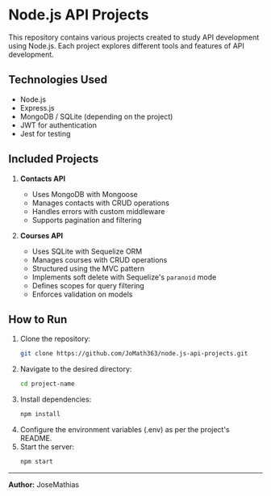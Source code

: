 # Node.js API Projects

This repository contains various projects created to study API development using Node.js. Each project explores different tools and features of API development.

## Technologies Used
- Node.js
- Express.js
- MongoDB / SQLite (depending on the project)
- JWT for authentication
- Jest for testing

## Included Projects
1. **Contacts API**  
   - Uses MongoDB with Mongoose  
   - Manages contacts with CRUD operations
   - Handles errors with custom middleware  
   - Supports pagination and filtering 

2. **Courses API**
   - Uses SQLite with Sequelize ORM  
   - Manages courses with CRUD operations  
   - Structured using the MVC pattern  
   - Implements soft delete with Sequelize's `paranoid` mode  
   - Defines scopes for query filtering
   - Enforces validation on models  

## How to Run
1. Clone the repository:
   ```sh
   git clone https://github.com/JoMath363/node.js-api-projects.git
   ```
2. Navigate to the desired directory:
   ```sh
   cd project-name
   ```
3. Install dependencies:
   ```sh
   npm install
   ```
4. Configure the environment variables (.env) as per the project's README.
5. Start the server:
   ```sh
   npm start
   ```

---

**Author:** JoseMathias



